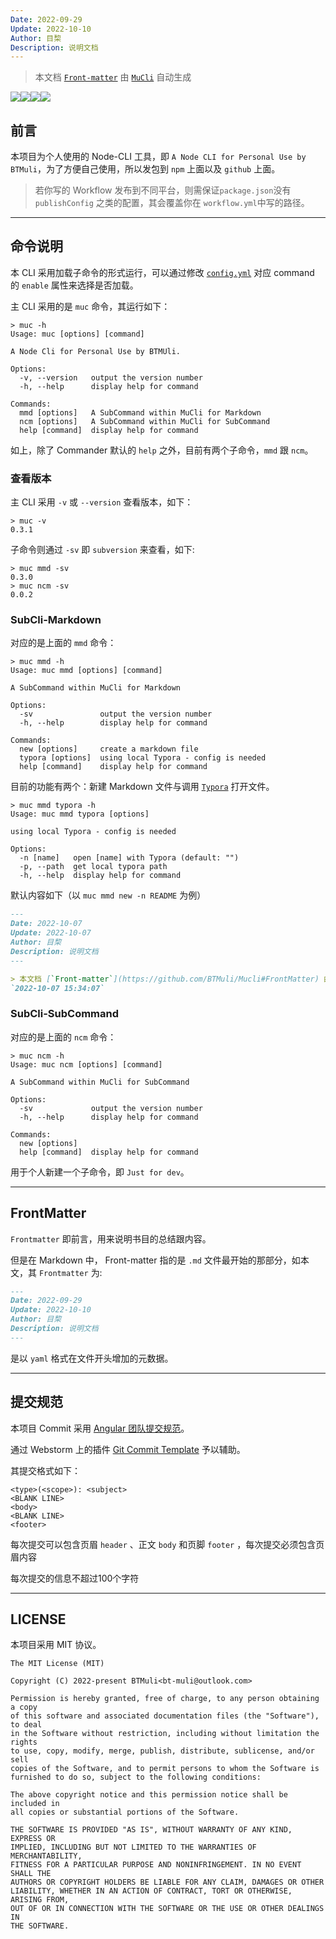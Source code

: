 ```yaml
---
Date: 2022-09-29
Update: 2022-10-10
Author: 目棃
Description: 说明文档
---
```


> 本文档 [`Front-matter`](https://github.com/BTMuli/MuCli#FrontMatter) 由 [`MuCli`](https://github.com/BTMuli/MuCli) 自动生成

![](https://img.shields.io/github/license/BTMuli/MuCli?style=for-the-badge)![](https://img.shields.io/github/workflow/status/btmuli/MuCli/MuCli%20Workflow?style=for-the-badge)![](https://img.shields.io/github/package-json/v/btmuli/mucli?style=for-the-badge)![](https://img.shields.io/github/last-commit/btmuli/mucli?style=for-the-badge)

## 前言

本项目为个人使用的 Node-CLI 工具，即 `A Node CLI for Personal Use by BTMuli`，为了方便自己使用，所以发包到 `npm` 上面以及 `github` 上面。

> 若你写的 Workflow 发布到不同平台，则需保证`package.json`没有 `publishConfig` 之类的配置，其会覆盖你在 `workflow.yml`中写的路径。

---

## 命令说明

本 CLI 采用加载子命令的形式运行，可以通过修改 [`config.yml`](./config_default/config.yml) 对应 command 的 `enable` 属性来选择是否加载。

主 CLI 采用的是 `muc` 命令，其运行如下：

```text
> muc -h
Usage: muc [options] [command]

A Node Cli for Personal Use by BTMUli.

Options:
  -v, --version   output the version number
  -h, --help      display help for command

Commands:
  mmd [options]   A SubCommand within MuCli for Markdown
  ncm [options]   A SubCommand within MuCli for SubCommand
  help [command]  display help for command
```

如上，除了 Commander 默认的 `help` 之外，目前有两个子命令，`mmd` 跟 `ncm`。

### 查看版本

主 CLI 采用 `-v` 或 `--version` 查看版本，如下：

```text
> muc -v
0.3.1
```

子命令则通过 `-sv` 即 `subversion` 来查看，如下:

```text
> muc mmd -sv
0.3.0
> muc ncm -sv
0.0.2
```

### SubCli-Markdown

对应的是上面的 `mmd` 命令：

```text
> muc mmd -h
Usage: muc mmd [options] [command]

A SubCommand within MuCli for Markdown

Options:
  -sv               output the version number
  -h, --help        display help for command

Commands:
  new [options]     create a markdown file
  typora [options]  using local Typora - config is needed
  help [command]    display help for command
```

目前的功能有两个：新建 Markdown 文件与调用 [`Typora`](https://typoraio.cn/) 打开文件。

```text
> muc mmd typora -h
Usage: muc mmd typora [options]

using local Typora - config is needed

Options:
  -n [name]   open [name] with Typora (default: "")
  -p, --path  get local typora path
  -h, --help  display help for command
```

默认内容如下（以 `muc mmd new -n README` 为例）

```markdown
---
Date: 2022-10-07
Update: 2022-10-07
Author: 目棃
Description: 说明文档
---

> 本文档 [`Front-matter`](https://github.com/BTMuli/Mucli#FrontMatter) 由 [MuCli](https://github.com/BTMuli/Mucli) 自动生成于
`2022-10-07 15:34:07`
```

### SubCli-SubCommand

对应的是上面的 `ncm` 命令：

```text
> muc ncm -h
Usage: muc ncm [options] [command]

A SubCommand within MuCli for SubCommand

Options:
  -sv             output the version number
  -h, --help      display help for command

Commands:
  new [options]
  help [command]  display help for command
```

用于个人新建一个子命令，即 `Just for dev`。

---

## FrontMatter

`Frontmatter` 即前言，用来说明书目的总结跟内容。

但是在 Markdown 中， Front-matter 指的是 `.md` 文件最开始的那部分，如本文，其 `Frontmatter` 为:

```markdown
---
Date: 2022-09-29
Update: 2022-10-10
Author: 目棃
Description: 说明文档
---
```

是以 `yaml` 格式在文件开头增加的元数据。

---

## 提交规范

本项目 Commit 采用 [Angular 团队提交规范](https://zjdoc-gitguide.readthedocs.io/zh_CN/latest/message/angular-commit.html)。

通过 Webstorm 上的插件 [Git Commit Template](https://plugins.jetbrains.com/plugin/9861-git-commit-template) 予以辅助。

其提交格式如下：

```text
<type>(<scope>): <subject>
<BLANK LINE>
<body>
<BLANK LINE>
<footer>
```

每次提交可以包含页眉 `header` 、正文 `body` 和页脚 `footer` ，每次提交必须包含页眉内容

每次提交的信息不超过100个字符

---

## LICENSE

本项目采用 MIT 协议。

```text
The MIT License (MIT)

Copyright (C) 2022-present BTMuli<bt-muli@outlook.com>

Permission is hereby granted, free of charge, to any person obtaining a copy
of this software and associated documentation files (the "Software"), to deal
in the Software without restriction, including without limitation the rights
to use, copy, modify, merge, publish, distribute, sublicense, and/or sell
copies of the Software, and to permit persons to whom the Software is
furnished to do so, subject to the following conditions:

The above copyright notice and this permission notice shall be included in
all copies or substantial portions of the Software.

THE SOFTWARE IS PROVIDED "AS IS", WITHOUT WARRANTY OF ANY KIND, EXPRESS OR
IMPLIED, INCLUDING BUT NOT LIMITED TO THE WARRANTIES OF MERCHANTABILITY,
FITNESS FOR A PARTICULAR PURPOSE AND NONINFRINGEMENT. IN NO EVENT SHALL THE
AUTHORS OR COPYRIGHT HOLDERS BE LIABLE FOR ANY CLAIM, DAMAGES OR OTHER
LIABILITY, WHETHER IN AN ACTION OF CONTRACT, TORT OR OTHERWISE, ARISING FROM,
OUT OF OR IN CONNECTION WITH THE SOFTWARE OR THE USE OR OTHER DEALINGS IN
THE SOFTWARE.
```


